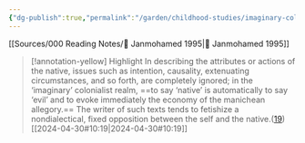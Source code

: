 ```yaml
---
{"dg-publish":true,"permalink":"/garden/childhood-studies/imaginary-colonialist-literature/","created":"2024-04-30T13:29:48.000+08:00","updated":"2025-04-25T08:14:06.923+08:00"}
---
```


[[Sources/000 Reading Notes/📖 Janmohamed 1995\|📖 Janmohamed 1995]]

> [!annotation-yellow] Highlight
>In describing the attributes or actions of the native, issues such as intention, causality, extenuating circumstances, and so forth, are completely ignored; in the ‘imaginary’ colonialist realm, ==to say ‘native’ is automatically to say ‘evil’ and to evoke immediately the economy of the manichean allegory.== The writer of such texts tends to fetishize a nondialectical, fixed opposition between the self and the native.([19](zotero://open-pdf/library/items/AP4X9TIW?page=2&annotation=PQYWKWTWq))
> [[2024-04-30#10:19\|2024-04-30#10:19]]

